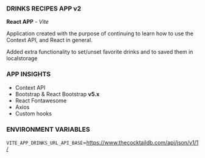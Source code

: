 ### DRINKS RECIPES APP v2

**React APP** - *Vite*

Application created with the purpose of continuing to learn how to use the Context API, and React in general.

Added extra functionality to set/unset favorite drinks and to saved them in localstorage

### APP INSIGHTS

* Context API
* Bootstrap & React Bootstrap **v5.x**
* React Fontawesome
* Axios
* Custom hooks


### ENVIRONMENT VARIABLES

`VITE_APP_DRINKS_URL_API_BASE`=https://www.thecocktaildb.com/api/json/v1/1/